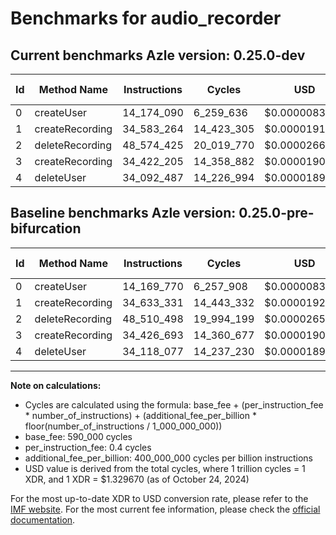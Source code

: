 # Benchmarks for audio_recorder

## Current benchmarks Azle version: 0.25.0-dev

| Id  | Method Name     | Instructions | Cycles     | USD           | USD/Million Calls | Change                             |
| --- | --------------- | ------------ | ---------- | ------------- | ----------------- | ---------------------------------- |
| 0   | createUser      | 14_174_090   | 6_259_636  | $0.0000083233 | $8.32             | <font color="red">+4_320</font>    |
| 1   | createRecording | 34_583_264   | 14_423_305 | $0.0000191782 | $19.17            | <font color="green">-50_067</font> |
| 2   | deleteRecording | 48_574_425   | 20_019_770 | $0.0000266197 | $26.61            | <font color="red">+63_927</font>   |
| 3   | createRecording | 34_422_205   | 14_358_882 | $0.0000190926 | $19.09            | <font color="green">-4_488</font>  |
| 4   | deleteUser      | 34_092_487   | 14_226_994 | $0.0000189172 | $18.91            | <font color="green">-25_590</font> |

## Baseline benchmarks Azle version: 0.25.0-pre-bifurcation

| Id  | Method Name     | Instructions | Cycles     | USD           | USD/Million Calls |
| --- | --------------- | ------------ | ---------- | ------------- | ----------------- |
| 0   | createUser      | 14_169_770   | 6_257_908  | $0.0000083210 | $8.32             |
| 1   | createRecording | 34_633_331   | 14_443_332 | $0.0000192049 | $19.20            |
| 2   | deleteRecording | 48_510_498   | 19_994_199 | $0.0000265857 | $26.58            |
| 3   | createRecording | 34_426_693   | 14_360_677 | $0.0000190950 | $19.09            |
| 4   | deleteUser      | 34_118_077   | 14_237_230 | $0.0000189308 | $18.93            |

---

**Note on calculations:**

-   Cycles are calculated using the formula: base_fee + (per_instruction_fee \* number_of_instructions) + (additional_fee_per_billion \* floor(number_of_instructions / 1_000_000_000))
-   base_fee: 590_000 cycles
-   per_instruction_fee: 0.4 cycles
-   additional_fee_per_billion: 400_000_000 cycles per billion instructions
-   USD value is derived from the total cycles, where 1 trillion cycles = 1 XDR, and 1 XDR = $1.329670 (as of October 24, 2024)

For the most up-to-date XDR to USD conversion rate, please refer to the [IMF website](https://www.imf.org/external/np/fin/data/rms_sdrv.aspx).
For the most current fee information, please check the [official documentation](https://internetcomputer.org/docs/current/developer-docs/gas-cost#execution).
